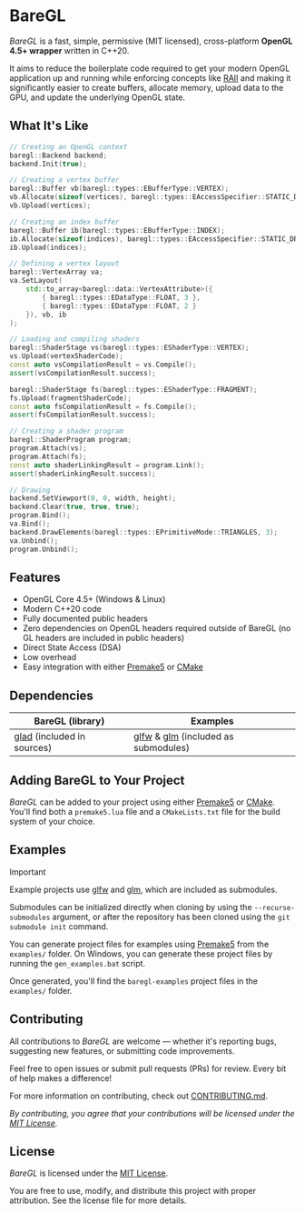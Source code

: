 # BareGL

*BareGL* is a fast, simple, permissive (MIT licensed), cross-platform **OpenGL 4.5+ wrapper** written in C++20.

It aims to reduce the boilerplate code required to get your modern OpenGL application up and running while enforcing concepts like [RAII](https://en.wikipedia.org/wiki/Resource_acquisition_is_initialization) and making it significantly easier to create buffers, allocate memory, upload data to the GPU, and update the underlying OpenGL state.

## What It's Like
```cpp
// Creating an OpenGL context
baregl::Backend backend;
backend.Init(true);

// Creating a vertex buffer
baregl::Buffer vb(baregl::types::EBufferType::VERTEX);
vb.Allocate(sizeof(vertices), baregl::types::EAccessSpecifier::STATIC_DRAW);
vb.Upload(vertices);

// Creating an index buffer
baregl::Buffer ib(baregl::types::EBufferType::INDEX);
ib.Allocate(sizeof(indices), baregl::types::EAccessSpecifier::STATIC_DRAW);
ib.Upload(indices);

// Defining a vertex layout
baregl::VertexArray va;
va.SetLayout(
    std::to_array<baregl::data::VertexAttribute>({
        { baregl::types::EDataType::FLOAT, 3 },
        { baregl::types::EDataType::FLOAT, 2 }
    }), vb, ib
);

// Loading and compiling shaders
baregl::ShaderStage vs(baregl::types::EShaderType::VERTEX);
vs.Upload(vertexShaderCode);
const auto vsCompilationResult = vs.Compile();
assert(vsCompilationResult.success);

baregl::ShaderStage fs(baregl::types::EShaderType::FRAGMENT);
fs.Upload(fragmentShaderCode);
const auto fsCompilationResult = fs.Compile();
assert(fsCompilationResult.success);

// Creating a shader program
baregl::ShaderProgram program;
program.Attach(vs);
program.Attach(fs);
const auto shaderLinkingResult = program.Link();
assert(shaderLinkingResult.success);

// Drawing
backend.SetViewport(0, 0, width, height);
backend.Clear(true, true, true);
program.Bind();
va.Bind();
backend.DrawElements(baregl::types::EPrimitiveMode::TRIANGLES, 3);
va.Unbind();
program.Unbind();
```

## Features
- OpenGL Core 4.5+ (Windows & Linux)
- Modern C++20 code
- Fully documented public headers
- Zero dependencies on OpenGL headers required outside of BareGL (no GL headers are included in public headers)
- Direct State Access (DSA)
- Low overhead
- Easy integration with either [Premake5](https://premake.github.io/) or [CMake](https://cmake.org/)

## Dependencies
| BareGL (library) | Examples |
| - | - |
| [glad](https://github.com/Dav1dde/glad) (included in sources) | [glfw](https://github.com/glfw/glfw) & [glm](https://github.com/g-truc/glm) (included as submodules) |

## Adding BareGL to Your Project
*BareGL* can be added to your project using either [Premake5](https://premake.github.io/) or [CMake](https://cmake.org/). You'll find both a `premake5.lua` file and a `CMakeLists.txt` file for the build system of your choice.

## Examples
> [!IMPORTANT]
> Example projects use [glfw](https://github.com/glfw/glfw) and [glm](https://github.com/g-truc/glm), which are included as submodules.
> 
> Submodules can be initialized directly when cloning by using the `--recurse-submodules` argument, or after the repository has been cloned using the `git submodule init` command.

You can generate project files for examples using [Premake5](https://premake.github.io/) from the `examples/` folder. On Windows, you can generate these project files by running the `gen_examples.bat` script.

Once generated, you'll find the `baregl-examples` project files in the `examples/` folder.

## Contributing
All contributions to *BareGL* are welcome — whether it's reporting bugs, suggesting new features, or submitting code improvements.

Feel free to open issues or submit pull requests (PRs) for review. Every bit of help makes a difference!

For more information on contributing, check out [CONTRIBUTING.md](CONTRIBUTING.md).

*By contributing, you agree that your contributions will be licensed under the [MIT License](LICENSE).*


## License
*BareGL* is licensed under the [MIT License](LICENSE).

You are free to use, modify, and distribute this project with proper attribution. See the license file for more details.